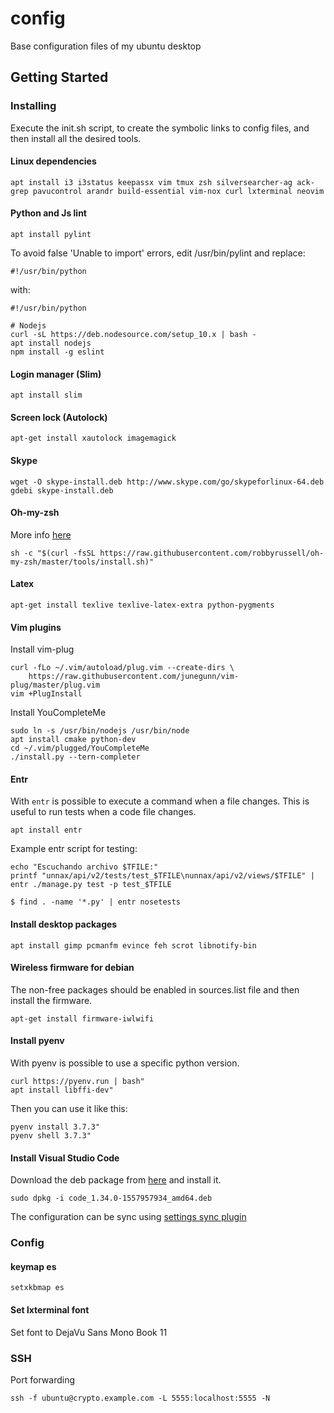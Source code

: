# config

Base configuration files of my ubuntu desktop

## Getting Started

### Installing

Execute the init.sh script, to create the symbolic links to config files, and then install all the desired tools.

#### Linux dependencies

```
apt install i3 i3status keepassx vim tmux zsh silversearcher-ag ack-grep pavucontrol arandr build-essential vim-nox curl lxterminal neovim
```

#### Python and Js lint

```
apt install pylint
```

To avoid false 'Unable to import' errors, edit /usr/bin/pylint and replace:

```
#!/usr/bin/python
```

with:

```
#!/usr/bin/python
```

```
# Nodejs
curl -sL https://deb.nodesource.com/setup_10.x | bash -
apt install nodejs
npm install -g eslint
```

#### Login manager (Slim)

```
apt install slim
```

#### Screen lock (Autolock)

```
apt-get install xautolock imagemagick
```

#### Skype

```
wget -O skype-install.deb http://www.skype.com/go/skypeforlinux-64.deb
gdebi skype-install.deb
```

#### Oh-my-zsh

More info [here](https://github.com/robbyrussell/oh-my-zsh)

```
sh -c "$(curl -fsSL https://raw.githubusercontent.com/robbyrussell/oh-my-zsh/master/tools/install.sh)"

```

#### Latex

```
apt-get install texlive texlive-latex-extra python-pygments
```

#### Vim plugins

Install vim-plug

```
curl -fLo ~/.vim/autoload/plug.vim --create-dirs \
    https://raw.githubusercontent.com/junegunn/vim-plug/master/plug.vim
vim +PlugInstall
```

Install YouCompleteMe

```
sudo ln -s /usr/bin/nodejs /usr/bin/node
apt install cmake python-dev
cd ~/.vim/plugged/YouCompleteMe
./install.py --tern-completer
```

#### Entr

With `entr` is possible to execute a command when a file changes. This is useful to run tests when a code file changes.

```
apt install entr
```

Example entr script for testing:

```
echo "Escuchando archivo $TFILE:"
printf "unnax/api/v2/tests/test_$TFILE\nunnax/api/v2/views/$TFILE" | entr ./manage.py test -p test_$TFILE
```

```
$ find . -name '*.py' | entr nosetests
```

#### Install desktop packages

```
apt install gimp pcmanfm evince feh scrot libnotify-bin
```

#### Wireless firmware for debian

The non-free packages should be enabled in sources.list file and then install the firmware.

```
apt-get install firmware-iwlwifi
```

#### Install pyenv

With pyenv is possible to use a specific python version.

```
curl https://pyenv.run | bash"
apt install libffi-dev"
```

Then you can use it like this:

```
pyenv install 3.7.3"
pyenv shell 3.7.3"
```

#### Install Visual Studio Code

Download the deb package from [here](https://code.visualstudio.com/docs/setup/linux) and install it.

```
sudo dpkg -i code_1.34.0-1557957934_amd64.deb
```

The configuration can be sync using [settings sync plugin](https://marketplace.visualstudio.com/items?itemName=Shan.code-settings-sync)

### Config

#### keymap es

```
setxkbmap es
```

#### Set lxterminal font

Set font to DejaVu Sans Mono Book 11

### SSH

Port forwarding

```
ssh -f ubuntu@crypto.example.com -L 5555:localhost:5555 -N
```

